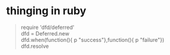    thinging in ruby
=====================

>    require 'dfd/deferred'  
>    dfd = Deferred.new  
>    dfd.when(function(){ p "success"},function(){ p "failure"})  
>    dfd.resolve  

